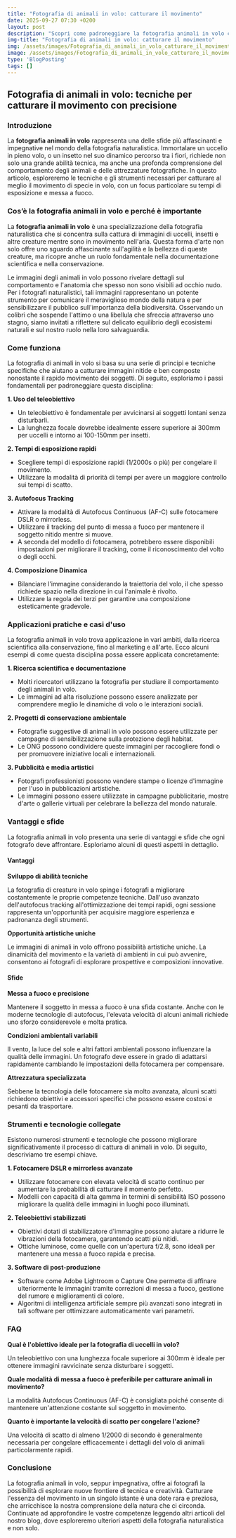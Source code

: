 ```yaml
---
title: "Fotografia di animali in volo: catturare il movimento"
date: 2025-09-27 07:30 +0200
layout: post
description: "Scopri come padroneggiare la fotografia animali in volo con tecniche su autofocus tracking e composizione dinamica per scatti mozzafiato."
img-title: "Fotografia di animali in volo: catturare il movimento"
img: /assets/images/Fotografia_di_animali_in_volo_catturare_il_movimento.jpg
image: /assets/images/Fotografia_di_animali_in_volo_catturare_il_movimento.jpg
type: 'BlogPosting'
tags: []
---
```


## Fotografia di animali in volo: tecniche per catturare il movimento con precisione

### Introduzione

La **fotografia animali in volo** rappresenta una delle sfide più affascinanti e impegnative nel mondo della fotografia naturalistica. Immortalare un uccello in pieno volo, o un insetto nel suo dinamico percorso tra i fiori, richiede non solo una grande abilità tecnica, ma anche una profonda comprensione del comportamento degli animali e delle attrezzature fotografiche. In questo articolo, esploreremo le tecniche e gli strumenti necessari per catturare al meglio il movimento di specie in volo, con un focus particolare su tempi di esposizione e messa a fuoco.

### Cos’è la fotografia animali in volo e perché è importante

La **fotografia animali in volo** è una specializzazione della fotografia naturalistica che si concentra sulla cattura di immagini di uccelli, insetti e altre creature mentre sono in movimento nell'aria. Questa forma d'arte non solo offre uno sguardo affascinante sull'agilità e la bellezza di queste creature, ma ricopre anche un ruolo fondamentale nella documentazione scientifica e nella conservazione.

Le immagini degli animali in volo possono rivelare dettagli sul comportamento e l'anatomia che spesso non sono visibili ad occhio nudo. Per i fotografi naturalistici, tali immagini rappresentano un potente strumento per comunicare il meraviglioso mondo della natura e per sensibilizzare il pubblico sull'importanza della biodiversità. Osservando un colibrì che sospende l'attimo o una libellula che sfreccia attraverso uno stagno, siamo invitati a riflettere sul delicato equilibrio degli ecosistemi naturali e sul nostro ruolo nella loro salvaguardia.

### Come funziona

La fotografia di animali in volo si basa su una serie di principi e tecniche specifiche che aiutano a catturare immagini nitide e ben composte nonostante il rapido movimento dei soggetti. Di seguito, esploriamo i passi fondamentali per padroneggiare questa disciplina:

**1. Uso del teleobiettivo**

- Un teleobiettivo è fondamentale per avvicinarsi ai soggetti lontani senza disturbarli.
- La lunghezza focale dovrebbe idealmente essere superiore ai 300mm per uccelli e intorno ai 100-150mm per insetti.

**2. Tempi di esposizione rapidi**

- Scegliere tempi di esposizione rapidi (1/2000s o più) per congelare il movimento.
- Utilizzare la modalità di priorità di tempi per avere un maggiore controllo sui tempi di scatto.

**3. Autofocus Tracking**

- Attivare la modalità di Autofocus Continuous (AF-C) sulle fotocamere DSLR o mirrorless.
- Utilizzare il tracking del punto di messa a fuoco per mantenere il soggetto nitido mentre si muove.
- A seconda del modello di fotocamera, potrebbero essere disponibili impostazioni per migliorare il tracking, come il riconoscimento del volto o degli occhi.

**4. Composizione Dinamica**

- Bilanciare l'immagine considerando la traiettoria del volo, il che spesso richiede spazio nella direzione in cui l'animale è rivolto.
- Utilizzare la regola dei terzi per garantire una composizione esteticamente gradevole.

### Applicazioni pratiche e casi d'uso

La fotografia animali in volo trova applicazione in vari ambiti, dalla ricerca scientifica alla conservazione, fino al marketing e all'arte. Ecco alcuni esempi di come questa disciplina possa essere applicata concretamente:

**1. Ricerca scientifica e documentazione**

- Molti ricercatori utilizzano la fotografia per studiare il comportamento degli animali in volo.
- Le immagini ad alta risoluzione possono essere analizzate per comprendere meglio le dinamiche di volo o le interazioni sociali.

**2. Progetti di conservazione ambientale**

- Fotografie suggestive di animali in volo possono essere utilizzate per campagne di sensibilizzazione sulla protezione degli habitat.
- Le ONG possono condividere queste immagini per raccogliere fondi o per promuovere iniziative locali e internazionali.

**3. Pubblicità e media artistici**

- Fotografi professionisti possono vendere stampe o licenze d'immagine per l'uso in pubblicazioni artistiche.
- Le immagini possono essere utilizzate in campagne pubblicitarie, mostre d'arte o gallerie virtuali per celebrare la bellezza del mondo naturale.

### Vantaggi e sfide

La fotografia animali in volo presenta una serie di vantaggi e sfide che ogni fotografo deve affrontare. Esploriamo alcuni di questi aspetti in dettaglio.

#### Vantaggi

**Sviluppo di abilità tecniche**

La fotografia di creature in volo spinge i fotografi a migliorare costantemente le proprie competenze tecniche. Dall'uso avanzato dell'autofocus tracking all'ottimizzazione dei tempi rapidi, ogni sessione rappresenta un'opportunità per acquisire maggiore esperienza e padronanza degli strumenti.

**Opportunità artistiche uniche**

Le immagini di animali in volo offrono possibilità artistiche uniche. La dinamicità del movimento e la varietà di ambienti in cui può avvenire, consentono ai fotografi di esplorare prospettive e composizioni innovative.

#### Sfide

**Messa a fuoco e precisione**

Mantenere il soggetto in messa a fuoco è una sfida costante. Anche con le moderne tecnologie di autofocus, l'elevata velocità di alcuni animali richiede uno sforzo considerevole e molta pratica.

**Condizioni ambientali variabili**

Il vento, la luce del sole e altri fattori ambientali possono influenzare la qualità delle immagini. Un fotografo deve essere in grado di adattarsi rapidamente cambiando le impostazioni della fotocamera per compensare.

**Attrezzatura specializzata**

Sebbene la tecnologia delle fotocamere sia molto avanzata, alcuni scatti richiedono obiettivi e accessori specifici che possono essere costosi e pesanti da trasportare.

### Strumenti e tecnologie collegate

Esistono numerosi strumenti e tecnologie che possono migliorare significativamente il processo di cattura di animali in volo. Di seguito, descriviamo tre esempi chiave.

**1. Fotocamere DSLR e mirrorless avanzate**

- Utilizzare fotocamere con elevata velocità di scatto continuo per aumentare la probabilità di catturare il momento perfetto.
- Modelli con capacità di alta gamma in termini di sensibilità ISO possono migliorare la qualità delle immagini in luoghi poco illuminati.

**2. Teleobiettivi stabilizzati**

- Obiettivi dotati di stabilizzatore d'immagine possono aiutare a ridurre le vibrazioni della fotocamera, garantendo scatti più nitidi.
- Ottiche luminose, come quelle con un'apertura f/2.8, sono ideali per mantenere una messa a fuoco rapida e precisa.

**3. Software di post-produzione**

- Software come Adobe Lightroom o Capture One permette di affinare ulteriormente le immagini tramite correzioni di messa a fuoco, gestione del rumore e miglioramenti di colore.
- Algoritmi di intelligenza artificiale sempre più avanzati sono integrati in tali software per ottimizzare automaticamente vari parametri.

### FAQ

**Qual è l'obiettivo ideale per la fotografia di uccelli in volo?**

Un teleobiettivo con una lunghezza focale superiore ai 300mm è ideale per ottenere immagini ravvicinate senza disturbare i soggetti.

**Quale modalità di messa a fuoco è preferibile per catturare animali in movimento?**

La modalità Autofocus Continuous (AF-C) è consigliata poiché consente di mantenere un'attenzione costante sul soggetto in movimento.

**Quanto è importante la velocità di scatto per congelare l'azione?**

Una velocità di scatto di almeno 1/2000 di secondo è generalmente necessaria per congelare efficacemente i dettagli del volo di animali particolarmente rapidi.

### Conclusione

La fotografia animali in volo, seppur impegnativa, offre ai fotografi la possibilità di esplorare nuove frontiere di tecnica e creatività. Catturare l'essenza del movimento in un singolo istante è una dote rara e preziosa, che arricchisce la nostra comprensione della natura che ci circonda. Continuate ad approfondire le vostre competenze leggendo altri articoli del nostro blog, dove esploreremo ulteriori aspetti della fotografia naturalistica e non solo.